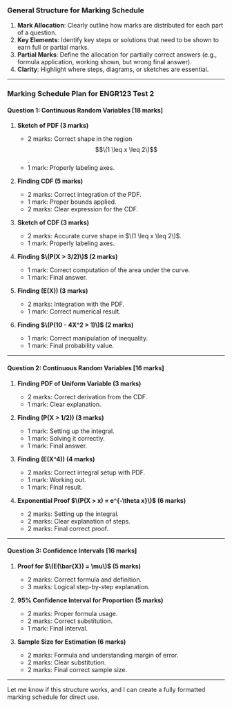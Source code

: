 ### General Structure for Marking Schedule
1. **Mark Allocation**: Clearly outline how marks are distributed for each part of a question.
2. **Key Elements**: Identify key steps or solutions that need to be shown to earn full or partial marks.
3. **Partial Marks**: Define the allocation for partially correct answers (e.g., formula application, working shown, but wrong final answer).
4. **Clarity**: Highlight where steps, diagrams, or sketches are essential.

---

### Marking Schedule Plan for ENGR123 Test 2

#### Question 1: Continuous Random Variables [18 marks]
1. **Sketch of PDF (3 marks)**
   - 2 marks: Correct shape in the region $$\(1 \leq x \leq 2\)$$.
   - 1 mark: Properly labeling axes.

2. **Finding CDF (5 marks)**
   - 2 marks: Correct integration of the PDF.
   - 1 mark: Proper bounds applied.
   - 2 marks: Clear expression for the CDF.

3. **Sketch of CDF (3 marks)**
   - 2 marks: Accurate curve shape in $\(1 \leq x \leq 2\)$.
   - 1 mark: Properly labeling axes.

4. **Finding $`\(P(X > 3/2)\)`$ (2 marks)**
   - 1 mark: Correct computation of the area under the curve.
   - 1 mark: Final answer.

5. **Finding \(E(X)\) (3 marks)**
   - 2 marks: Integration with the PDF.
   - 1 mark: Correct numerical result.

6. **Finding $\(P(10 - 4X^2 > 1)\)$ (2 marks)**
   - 1 mark: Correct manipulation of inequality.
   - 1 mark: Final probability value.

---

#### Question 2: Continuous Random Variables [16 marks]
1. **Finding PDF of Uniform Variable (3 marks)**
   - 2 marks: Correct derivation from the CDF.
   - 1 mark: Clear explanation.

2. **Finding \(P(X > 1/2)\) (3 marks)**
   - 1 mark: Setting up the integral.
   - 1 mark: Solving it correctly.
   - 1 mark: Final answer.

3. **Finding \(E(X^4)\) (4 marks)**
   - 2 marks: Correct integral setup with PDF.
   - 1 mark: Working out.
   - 1 mark: Final result.

4. **Exponential Proof $\(P(X > x) = e^{-\theta x}\)$ (6 marks)**
   - 2 marks: Setting up the integral.
   - 2 marks: Clear explanation of steps.
   - 2 marks: Final correct proof.

---

#### Question 3: Confidence Intervals [16 marks]
1. **Proof for $\(E(\bar{X}) = \mu\)$ (5 marks)**
   - 2 marks: Correct formula and definition.
   - 3 marks: Logical step-by-step explanation.

2. **95% Confidence Interval for Proportion (5 marks)**
   - 2 marks: Proper formula usage.
   - 2 marks: Correct substitution.
   - 1 mark: Final interval.

3. **Sample Size for Estimation (6 marks)**
   - 2 marks: Formula and understanding margin of error.
   - 2 marks: Clear substitution.
   - 2 marks: Final correct sample size.

---

Let me know if this structure works, and I can create a fully formatted marking schedule for direct use.
